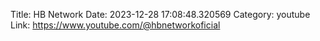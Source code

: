 Title: HB Network
Date: 2023-12-28 17:08:48.320569
Category: youtube
Link: https://www.youtube.com/@hbnetworkoficial

